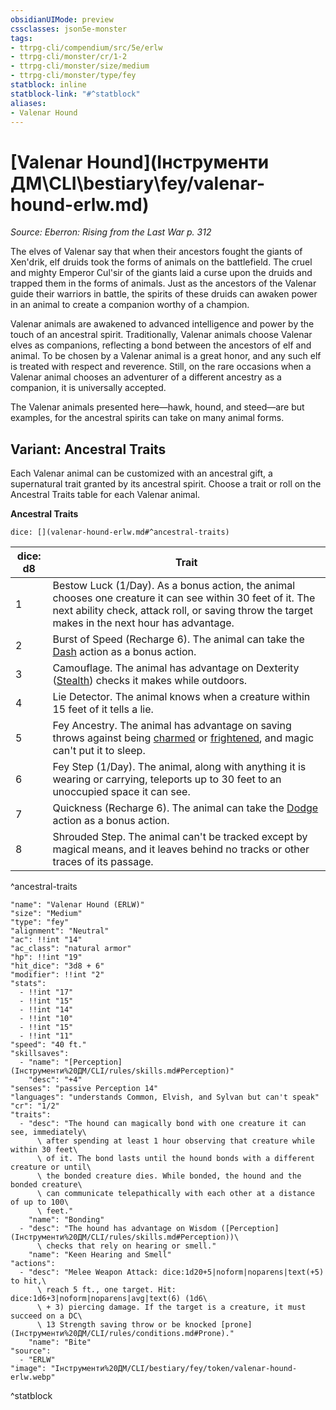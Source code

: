 ```yaml
---
obsidianUIMode: preview
cssclasses: json5e-monster
tags:
- ttrpg-cli/compendium/src/5e/erlw
- ttrpg-cli/monster/cr/1-2
- ttrpg-cli/monster/size/medium
- ttrpg-cli/monster/type/fey
statblock: inline
statblock-link: "#^statblock"
aliases:
- Valenar Hound
---
```

# [Valenar Hound](Інструменти ДМ\CLI\bestiary\fey/valenar-hound-erlw.md)
*Source: Eberron: Rising from the Last War p. 312*  

The elves of Valenar say that when their ancestors fought the giants of Xen'drik, elf druids took the forms of animals on the battlefield. The cruel and mighty Emperor Cul'sir of the giants laid a curse upon the druids and trapped them in the forms of animals. Just as the ancestors of the Valenar guide their warriors in battle, the spirits of these druids can awaken power in an animal to create a companion worthy of a champion.

Valenar animals are awakened to advanced intelligence and power by the touch of an ancestral spirit. Traditionally, Valenar animals choose Valenar elves as companions, reflecting a bond between the ancestors of elf and animal. To be chosen by a Valenar animal is a great honor, and any such elf is treated with respect and reverence. Still, on the rare occasions when a Valenar animal chooses an adventurer of a different ancestry as a companion, it is universally accepted.

The Valenar animals presented here—hawk, hound, and steed—are but examples, for the ancestral spirits can take on many animal forms.

## Variant: Ancestral Traits

Each Valenar animal can be customized with an ancestral gift, a supernatural trait granted by its ancestral spirit. Choose a trait or roll on the Ancestral Traits table for each Valenar animal.

**Ancestral Traits**

`dice: [](valenar-hound-erlw.md#^ancestral-traits)`

| dice: d8 | Trait |
|----------|-------|
| 1 | Bestow Luck (1/Day). As a bonus action, the animal chooses one creature it can see within 30 feet of it. The next ability check, attack roll, or saving throw the target makes in the next hour has advantage. |
| 2 | Burst of Speed (Recharge 6). The animal can take the [Dash](Інструменти%20ДМ/CLI/rules/actions.md#Dash) action as a bonus action. |
| 3 | Camouflage. The animal has advantage on Dexterity ([Stealth](Інструменти%20ДМ/CLI/rules/skills.md#Stealth)) checks it makes while outdoors. |
| 4 | Lie Detector. The animal knows when a creature within 15 feet of it tells a lie. |
| 5 | Fey Ancestry. The animal has advantage on saving throws against being [charmed](Інструменти%20ДМ/CLI/rules/conditions.md#Charmed) or [frightened](Інструменти%20ДМ/CLI/rules/conditions.md#Frightened), and magic can't put it to sleep. |
| 6 | Fey Step (1/Day). The animal, along with anything it is wearing or carrying, teleports up to 30 feet to an unoccupied space it can see. |
| 7 | Quickness (Recharge 6). The animal can take the [Dodge](Інструменти%20ДМ/CLI/rules/actions.md#Dodge) action as a bonus action. |
| 8 | Shrouded Step. The animal can't be tracked except by magical means, and it leaves behind no tracks or other traces of its passage. |
^ancestral-traits

```statblock
"name": "Valenar Hound (ERLW)"
"size": "Medium"
"type": "fey"
"alignment": "Neutral"
"ac": !!int "14"
"ac_class": "natural armor"
"hp": !!int "19"
"hit_dice": "3d8 + 6"
"modifier": !!int "2"
"stats":
  - !!int "17"
  - !!int "15"
  - !!int "14"
  - !!int "10"
  - !!int "15"
  - !!int "11"
"speed": "40 ft."
"skillsaves":
  - "name": "[Perception](Інструменти%20ДМ/CLI/rules/skills.md#Perception)"
    "desc": "+4"
"senses": "passive Perception 14"
"languages": "understands Common, Elvish, and Sylvan but can't speak"
"cr": "1/2"
"traits":
  - "desc": "The hound can magically bond with one creature it can see, immediately\
      \ after spending at least 1 hour observing that creature while within 30 feet\
      \ of it. The bond lasts until the hound bonds with a different creature or until\
      \ the bonded creature dies. While bonded, the hound and the bonded creature\
      \ can communicate telepathically with each other at a distance of up to 100\
      \ feet."
    "name": "Bonding"
  - "desc": "The hound has advantage on Wisdom ([Perception](Інструменти%20ДМ/CLI/rules/skills.md#Perception))\
      \ checks that rely on hearing or smell."
    "name": "Keen Hearing and Smell"
"actions":
  - "desc": "Melee Weapon Attack: dice:1d20+5|noform|noparens|text(+5) to hit,\
      \ reach 5 ft., one target. Hit: dice:1d6+3|noform|noparens|avg|text(6) (1d6\
      \ + 3) piercing damage. If the target is a creature, it must succeed on a DC\
      \ 13 Strength saving throw or be knocked [prone](Інструменти%20ДМ/CLI/rules/conditions.md#Prone)."
    "name": "Bite"
"source":
  - "ERLW"
"image": "Інструменти%20ДМ/CLI/bestiary/fey/token/valenar-hound-erlw.webp"
```
^statblock